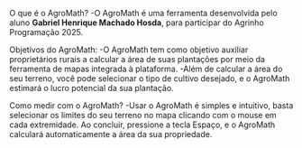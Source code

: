 O que é o AgroMath?
-O AgroMath é uma ferramenta desenvolvida pelo aluno <b>Gabriel Henrique Machado Hosda</b>, para participar do Agrinho Programação 2025.

Objetivos do AgroMath:
-O AgroMath tem como objetivo auxiliar proprietários rurais a calcular a área de suas plantações por meio da ferramenta de mapas integrada à plataforma.
-Além de calcular a área do seu terreno, você pode selecionar o tipo de cultivo desejado, e o AgroMath estimará o lucro potencial da sua plantação.

Como medir com o AgroMath?
-Usar o AgroMath é simples e intuitivo, basta selecionar os limites do seu terreno no mapa clicando com o mouse em cada extremidade. Ao concluir, pressione a tecla Espaço, e o AgroMath calculará automaticamente a área da sua propriedade.
